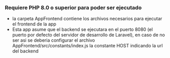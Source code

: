 ### Requiere PHP 8.0 o superior para poder ser ejecutado

- la carpeta AppFrontend contiene los archivos necesarios para ejecutar el frontend de la app
- Esta app asume que el backend se ejecutara en el puerto 8080 (el puerto por defecto del servidor de desarrollo de Laravel), en caso de no ser asi se deberia configurar el archivo AppFrontend/src/constants/index.js la constante HOST indicando la url del backend

